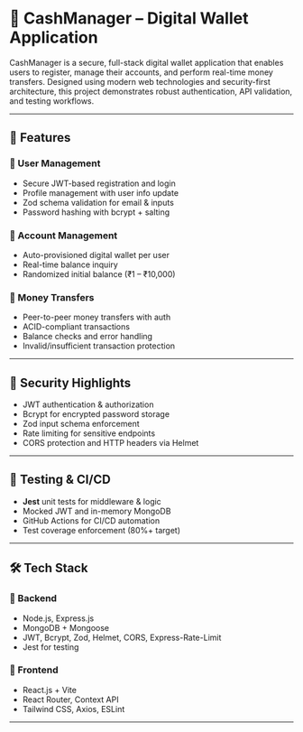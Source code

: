 # 💸 CashManager – Digital Wallet Application

CashManager is a secure, full-stack digital wallet application that enables users to register, manage their accounts, and perform real-time money transfers. Designed using modern web technologies and security-first architecture, this project demonstrates robust authentication, API validation, and testing workflows.

---

## 🚀 Features

### 👤 User Management
- Secure JWT-based registration and login
- Profile management with user info update
- Zod schema validation for email & inputs
- Password hashing with bcrypt + salting

### 💼 Account Management
- Auto-provisioned digital wallet per user
- Real-time balance inquiry
- Randomized initial balance (₹1 – ₹10,000)

### 💸 Money Transfers
- Peer-to-peer money transfers with auth
- ACID-compliant transactions
- Balance checks and error handling
- Invalid/insufficient transaction protection

---

## 🔐 Security Highlights
- JWT authentication & authorization
- Bcrypt for encrypted password storage
- Zod input schema enforcement
- Rate limiting for sensitive endpoints
- CORS protection and HTTP headers via Helmet

---

## 🧪 Testing & CI/CD
- **Jest** unit tests for middleware & logic
- Mocked JWT and in-memory MongoDB
- GitHub Actions for CI/CD automation
- Test coverage enforcement (80%+ target)

---

## 🛠️ Tech Stack

### 🔹 Backend
- Node.js, Express.js
- MongoDB + Mongoose
- JWT, Bcrypt, Zod, Helmet, CORS, Express-Rate-Limit
- Jest for testing

### 🔹 Frontend
- React.js + Vite
- React Router, Context API
- Tailwind CSS, Axios, ESLint

---
